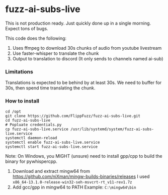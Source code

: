 # fuzz-ai-subs-live

This is not production ready.
Just quickly done up in a single morning.
Expect tons of bugs.

This code does the following:
1. Uses ffmpeg to download 30s chunks of audio from youtube livestream
2. Use faster-whisper to translate the chunk
3. Output to translation to discord (It only sends to channels named ai-sub)

### Limitations
Translations is expected to be behind by at least 30s.
We need to buffer for 30s, then spend time translating the chunk.

### How to install
```commandline
cd /opt
git clone https://github.com/FlippFuzz/fuzz-ai-subs-live.git
cd fuzz-ai-subs-live
# Popluate credentials.py
cp fuzz-ai-subs-live.service /usr/lib/systemd/system/fuzz-ai-subs-live.service
systemctl daemon-reload
systemctl enable fuzz-ai-subs-live.service
systemctl start fuzz-ai-subs-live.service
```

Note: On Windows, you MIGHT (unsure) need to install gpp/cpp to build the binary for pywhispercpp.
1. Download and extract mingw64 from https://github.com/niXman/mingw-builds-binaries/releases
I used `x86_64-13.1.0-release-win32-seh-msvcrt-rt_v11-rev1.7z`
2. Add gcc/gpp in mingw64 to PATH
 Example: `C:\mingw64\bin`